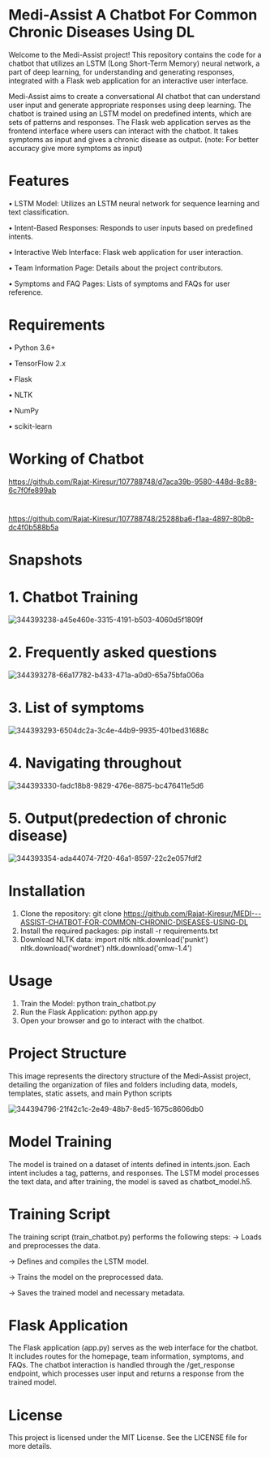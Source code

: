# Medi-Assist A Chatbot For Common Chronic Diseases Using DL 
Welcome to the Medi-Assist project! This repository contains the code for a chatbot that utilizes an LSTM (Long Short-Term Memory) neural network, a part of deep learning, for understanding and generating responses, integrated with a Flask web application for an interactive user interface.

Medi-Assist aims to create a conversational AI chatbot that can understand user input and generate appropriate responses using deep learning. The chatbot is trained using an LSTM model on predefined intents, which are sets of patterns and responses. The Flask web application serves as the frontend interface where users can interact with the chatbot. It takes symptoms as input and gives a chronic disease as output.
(note: For better accuracy give more symptoms as input)

# Features
•	LSTM Model: Utilizes an LSTM neural network for sequence learning and text classification.

•	Intent-Based Responses: Responds to user inputs based on predefined intents.

•	Interactive Web Interface: Flask web application for user interaction.

•	Team Information Page: Details about the project contributors.

•	Symptoms and FAQ Pages: Lists of symptoms and FAQs for user reference.


# Requirements
•	Python 3.6+

•	TensorFlow 2.x

•	Flask

•	NLTK

•	NumPy

•	scikit-learn


# Working of Chatbot



https://github.com/Rajat-Kiresur/107788748/d7aca39b-9580-448d-8c88-6c7f0fe899ab


#    

https://github.com/Rajat-Kiresur/107788748/25288ba6-f1aa-4897-80b8-dc4f0b588b5a




# Snapshots

# 1. Chatbot Training
![344393238-a45e460e-3315-4191-b503-4060d5f1809f](https://github.com/user-attachments/assets/33a634d3-13a2-400a-a47f-fea23f5a9757)

                    

# 2. Frequently asked questions
![344393278-66a17782-b433-471a-a0d0-65a75bfa006a](https://github.com/user-attachments/assets/aefba27b-fb5e-468c-bc95-c5580612f662)

                   
# 3. List of symptoms
![344393293-6504dc2a-3c4e-44b9-9935-401bed31688c](https://github.com/user-attachments/assets/93e8da69-62df-4922-9da8-5feb0685a769)


# 4. Navigating throughout
![344393330-fadc18b8-9829-476e-8875-bc476411e5d6](https://github.com/user-attachments/assets/bfc2285c-d5fc-404b-a90a-50d9f694b74f)

    
# 5. Output(predection of chronic disease)
![344393354-ada44074-7f20-46a1-8597-22c2e057fdf2](https://github.com/user-attachments/assets/cfcbbce6-d734-4793-924e-d385544cb460)




# Installation
1.	Clone the repository:
    git clone https://github.com/Rajat-Kiresur/MEDI---ASSIST-CHATBOT-FOR-COMMON-CHRONIC-DISEASES-USING-DL
3.	Install the required packages:
    pip install -r requirements.txt 
4.	Download NLTK data:
    import nltk nltk.download('punkt') nltk.download('wordnet') nltk.download('omw-1.4') 

# Usage
1.	Train the Model:
    python train_chatbot.py 
2.	Run the Flask Application:
    python app.py 
3.	Open your browser and go to interact with the chatbot.

# Project Structure

This image represents the directory structure of the Medi-Assist project, detailing the organization of files and folders including data, models, templates, static assets, and main Python scripts

![344394796-21f42c1c-2e49-48b7-8ed5-1675c8606db0](https://github.com/user-attachments/assets/9c4efc08-7ae0-481a-a7f3-015c3e4ebdd3)



# Model Training
The model is trained on a dataset of intents defined in intents.json. Each intent includes a tag, patterns, and responses. The LSTM model processes the text data, and after training, the model is saved as chatbot_model.h5.

# Training Script
The training script (train_chatbot.py) performs the following steps:
-> Loads and preprocesses the data.

-> Defines and compiles the LSTM model.

-> Trains the model on the preprocessed data.

-> Saves the trained model and necessary metadata.


# Flask Application
The Flask application (app.py) serves as the web interface for the chatbot. It includes routes for the homepage, team information, symptoms, and FAQs. The chatbot interaction is handled through the /get_response endpoint, which processes user input and returns a response from the trained model.

# License
This project is licensed under the MIT License. See the LICENSE file for more details.



